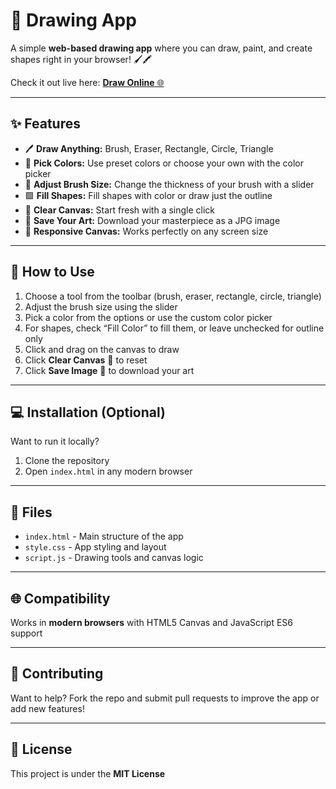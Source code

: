 # 🎨 Drawing App

A simple **web-based drawing app** where you can draw, paint, and create shapes right in your browser! 🖌️🖍️

Check it out live here: [**Draw Online** 🌐](https://fdraw.netlify.app/)

---

## ✨ Features

- 🖊 **Draw Anything:** Brush, Eraser, Rectangle, Circle, Triangle  
- 🎨 **Pick Colors:** Use preset colors or choose your own with the color picker  
- 🔧 **Adjust Brush Size:** Change the thickness of your brush with a slider  
- 🟩 **Fill Shapes:** Fill shapes with color or draw just the outline  
- 🧹 **Clear Canvas:** Start fresh with a single click  
- 💾 **Save Your Art:** Download your masterpiece as a JPG image  
- 📱 **Responsive Canvas:** Works perfectly on any screen size

---

## 📝 How to Use

1. Choose a tool from the toolbar (brush, eraser, rectangle, circle, triangle)  
2. Adjust the brush size using the slider  
3. Pick a color from the options or use the custom color picker  
4. For shapes, check “Fill Color” to fill them, or leave unchecked for outline only  
5. Click and drag on the canvas to draw  
6. Click **Clear Canvas** 🧹 to reset  
7. Click **Save Image** 💾 to download your art

---

## 💻 Installation (Optional)

Want to run it locally?  

1. Clone the repository  
2. Open `index.html` in any modern browser

---

## 📂 Files

- `index.html` - Main structure of the app  
- `style.css` - App styling and layout  
- `script.js` - Drawing tools and canvas logic

---

## 🌐 Compatibility

Works in **modern browsers** with HTML5 Canvas and JavaScript ES6 support

---

## 🤝 Contributing

Want to help? Fork the repo and submit pull requests to improve the app or add new features!  

---

## 📝 License

This project is under the **MIT License**
